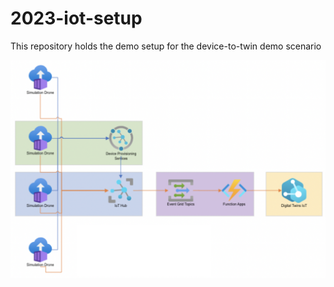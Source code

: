 # 2023-iot-setup
This repository holds the demo setup for the device-to-twin demo scenario

![Screenshot](Screenshot1.png)
